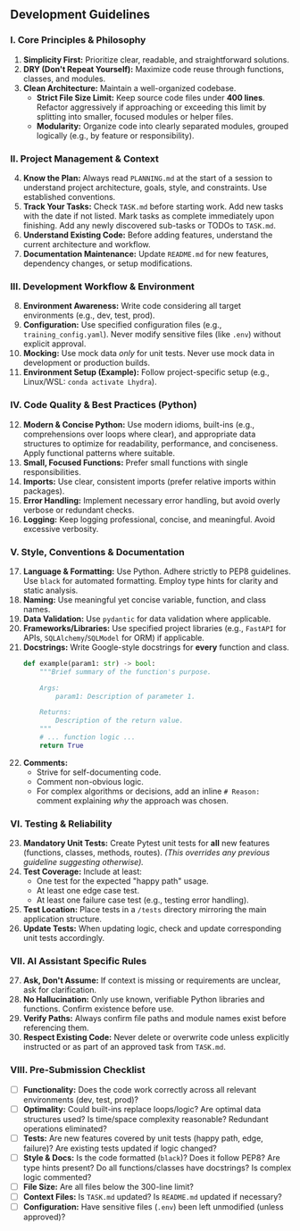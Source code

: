 ## Development Guidelines

### I. Core Principles & Philosophy

1.  **Simplicity First:** Prioritize clear, readable, and straightforward solutions.
2.  **DRY (Don't Repeat Yourself):** Maximize code reuse through functions, classes, and modules.
3.  **Clean Architecture:** Maintain a well-organized codebase.
    * **Strict File Size Limit:** Keep source code files under **400 lines**. Refactor aggressively if approaching or exceeding this limit by splitting into smaller, focused modules or helper files.
    * **Modularity:** Organize code into clearly separated modules, grouped logically (e.g., by feature or responsibility).

### II. Project Management & Context

4.  **Know the Plan:** Always read `PLANNING.md` at the start of a session to understand project architecture, goals, style, and constraints. Use established conventions.
5.  **Track Your Tasks:** Check `TASK.md` before starting work. Add new tasks with the date if not listed. Mark tasks as complete immediately upon finishing. Add any newly discovered sub-tasks or TODOs to `TASK.md`.
6.  **Understand Existing Code:** Before adding features, understand the current architecture and workflow.
7.  **Documentation Maintenance:** Update `README.md` for new features, dependency changes, or setup modifications.

### III. Development Workflow & Environment

8.  **Environment Awareness:** Write code considering all target environments (e.g., dev, test, prod).
9.  **Configuration:** Use specified configuration files (e.g., `training_config.yaml`). Never modify sensitive files (like `.env`) without explicit approval.
10. **Mocking:** Use mock data *only* for unit tests. Never use mock data in development or production builds.
11. **Environment Setup (Example):** Follow project-specific setup (e.g., Linux/WSL: `conda activate Lhydra`).

### IV. Code Quality & Best Practices (Python)

12. **Modern & Concise Python:** Use modern idioms, built-ins (e.g., comprehensions over loops where clear), and appropriate data structures to optimize for readability, performance, and conciseness. Apply functional patterns where suitable.
13. **Small, Focused Functions:** Prefer small functions with single responsibilities.
14. **Imports:** Use clear, consistent imports (prefer relative imports within packages).
15. **Error Handling:** Implement necessary error handling, but avoid overly verbose or redundant checks.
16. **Logging:** Keep logging professional, concise, and meaningful. Avoid excessive verbosity.

### V. Style, Conventions & Documentation

17. **Language & Formatting:** Use Python. Adhere strictly to PEP8 guidelines. Use `black` for automated formatting. Employ type hints for clarity and static analysis.
18. **Naming:** Use meaningful yet concise variable, function, and class names.
19. **Data Validation:** Use `pydantic` for data validation where applicable.
20. **Frameworks/Libraries:** Use specified project libraries (e.g., `FastAPI` for APIs, `SQLAlchemy`/`SQLModel` for ORM) if applicable.
21. **Docstrings:** Write Google-style docstrings for **every** function and class.
    ```python
    def example(param1: str) -> bool:
        """Brief summary of the function's purpose.

        Args:
            param1: Description of parameter 1.

        Returns:
            Description of the return value.
        """
        # ... function logic ...
        return True
    ```
22. **Comments:**
    * Strive for self-documenting code.
    * Comment non-obvious logic.
    * For complex algorithms or decisions, add an inline `# Reason:` comment explaining *why* the approach was chosen.

### VI. Testing & Reliability

23. **Mandatory Unit Tests:** Create Pytest unit tests for **all** new features (functions, classes, methods, routes). *(This overrides any previous guideline suggesting otherwise).*
24. **Test Coverage:** Include at least:
    * One test for the expected "happy path" usage.
    * At least one edge case test.
    * At least one failure case test (e.g., testing error handling).
25. **Test Location:** Place tests in a `/tests` directory mirroring the main application structure.
26. **Update Tests:** When updating logic, check and update corresponding unit tests accordingly.

### VII. AI Assistant Specific Rules

27. **Ask, Don't Assume:** If context is missing or requirements are unclear, ask for clarification.
28. **No Hallucination:** Only use known, verifiable Python libraries and functions. Confirm existence before use.
29. **Verify Paths:** Always confirm file paths and module names exist before referencing them.
30. **Respect Existing Code:** Never delete or overwrite code unless explicitly instructed or as part of an approved task from `TASK.md`.

### VIII. Pre-Submission Checklist

* [ ] **Functionality:** Does the code work correctly across all relevant environments (dev, test, prod)?
* [ ] **Optimality:** Could built-ins replace loops/logic? Are optimal data structures used? Is time/space complexity reasonable? Redundant operations eliminated?
* [ ] **Tests:** Are new features covered by unit tests (happy path, edge, failure)? Are existing tests updated if logic changed?
* [ ] **Style & Docs:** Is the code formatted (`black`)? Does it follow PEP8? Are type hints present? Do all functions/classes have docstrings? Is complex logic commented?
* [ ] **File Size:** Are all files below the 300-line limit?
* [ ] **Context Files:** Is `TASK.md` updated? Is `README.md` updated if necessary?
* [ ] **Configuration:** Have sensitive files (`.env`) been left unmodified (unless approved)?
